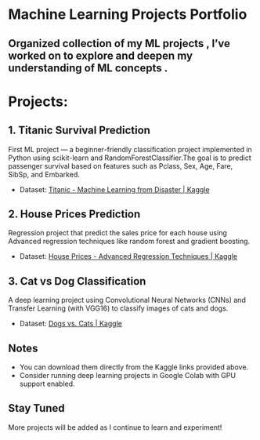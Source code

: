 # Machine Learning Projects Portfolio

## Organized collection of my ML projects , I’ve worked on to explore and deepen my understanding of ML concepts .

# Projects:

## 1. Titanic Survival Prediction
First ML project — a beginner-friendly classification project implemented in Python using scikit-learn and RandomForestClassifier.The goal is to predict passenger survival based on features such as Pclass, Sex, Age, Fare, SibSp, and Embarked.

- Dataset: [Titanic - Machine Learning from Disaster | Kaggle](https://www.kaggle.com/competitions/titanic)

## 2. House Prices Prediction
Regression project that predict the sales price for each house using Advanced regression techniques like random forest and gradient boosting.

- Dataset: [House Prices - Advanced Regression Techniques | Kaggle](https://www.kaggle.com/competitions/house-prices-advanced-regression-techniques)

## 3. Cat vs Dog Classification
A deep learning project using Convolutional Neural Networks (CNNs) and Transfer Learning (with VGG16) to classify images of cats and dogs.

- Dataset: [Dogs vs. Cats | Kaggle](https://www.kaggle.com/competitions/dogs-vs-cats-redux-kernels-edition)

##  Notes
- You can download them directly from the Kaggle links provided above.
- Consider running deep learning projects in Google Colab with GPU support enabled.

##  Stay Tuned
More projects will be added as I continue to learn and experiment!

